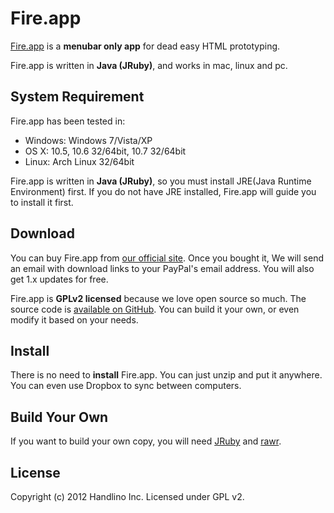 # Fire.app

[Fire.app][fireapp] is a **menubar only app** for dead easy HTML prototyping.

Fire.app is written in **Java (JRuby)**, and works in mac, linux and pc.

## System Requirement

Fire.app has been tested in:

* Windows: Windows 7/Vista/XP
* OS X: 10.5, 10.6 32/64bit, 10.7 32/64bit
* Linux: Arch Linux 32/64bit

Fire.app is written in **Java (JRuby)**, so you must install JRE(Java Runtime Environment) first. If you do not have JRE installed, Fire.app will guide you to install it first.

## Download

You can buy Fire.app from [our official site][fireapp]. Once you bought it, We will send an email with download links to your PayPal's email address. You will also get 1.x updates for free.

Fire.app is **GPLv2 licensed** because we love open source so much. The source code is [available on GitHub][fireapp-github]. You can build it your own, or even modify it based on your needs.

## Install

There is no need to **install** Fire.app. You can just unzip and put it anywhere. You can even use Dropbox to sync between computers.

## Build Your Own

If you want to build your own copy, you will need [JRuby](http://jruby.org/) and [rawr](http://rawr.rubyforge.org/).

## License

Copyright (c) 2012 Handlino Inc.
Licensed under GPL v2.

[fireapp]: http://fireapp.handlino.com/
[fireapp-github]: http://github.com/handlino/fireapp